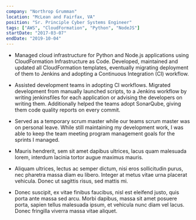```yaml
---
company: "Northrop Grumman"
location: "McLean and Fairfax, VA"
position: "Sr. Principle Cyber Systems Engineer"
tags: ["AWS", "CloudFormation", "Python", "NodeJS"]
startDate: "2017-03-07"
endDate: "2019-10-04"
---
```


- Managed cloud infrastructure for Python and Node.js applications using CloudFormation Infrastructure as Code. Developed, maintained and updated all CloudFormation templates, eventually migrating deployment of them to Jenkins and adopting a Continuous Integration (CI) workflow.</p>

* Assisted development teams in adopting CI workflows. Migrated development from manually launched scripts, to a Jenkins workflow by writing jenkinsfiles for each application or advising the developers on writing them. Additionally helped the teams adopt SonarQube, giving them code quality reports on every commit.</p>

* Served as a temporary scrum master while our teams scrum master was on personal leave. While still maintaining my development work, I was able to keep the team meeting program management goals for the sprints I managed.</p>

* Mauris hendrerit, sem sit amet dapibus ultrices, lacus quam malesuada lorem, interdum lacinia tortor augue maximus mauris.</p>

* Aliquam ultrices, lectus ac semper dictum, nisi eros sollicitudin purus, nec pharetra massa diam eu libero. Integer at metus vitae urna placerat vehicula. Donec ut sagittis risus, sed mattis mi.</p>

* Donec suscipit, ex vitae finibus faucibus, nisl est eleifend justo, quis porta ante massa sed arcu. Morbi dapibus, massa sit amet posuere porta, sapien tellus malesuada ipsum, et vehicula nunc diam vel lacus. Donec fringilla viverra massa vitae aliquet.</p>
